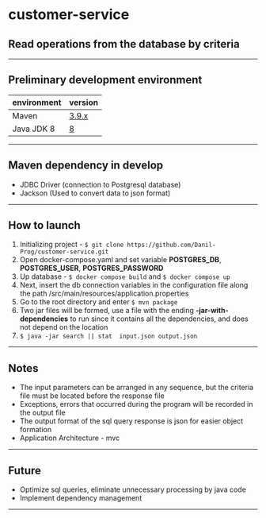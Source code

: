 # customer-service

## Read operations from the database by criteria

------
## Preliminary development environment

| environment | version                                        |
|-------------|------------------------------------------------|
| Maven       | [3.9.x](https://maven.apache.org/download.cgi) |
| Java JDK 8  | [8](https://adoptium.net/)                     |


------

## Maven dependency in develop

 - JDBC Driver (connection to Postgresql database)
 - Jackson (Used to convert data to json format)

------

## How to launch

 1. Initializing project -  `$ git clone https://github.com/Danil-Prog/customer-service.git`
 2. Open docker-compose.yaml and set variable **POSTGRES_DB**, **POSTGRES_USER**, **POSTGRES_PASSWORD**
 3. Up database - `$ docker compose build` and `$ docker compose up `
 4. Next, insert the db connection variables in the configuration file along the path /src/main/resources/application.properties
 5. Go to the root directory and enter `$ mvn package `
 6. Two jar files will be formed, use a file with the ending **-jar-with-dependencies** to run since it contains all the dependencies, and does not depend on the location
 7. `$ java -jar search || stat  input.json output.json `

-------

## Notes

 * The input parameters can be arranged in any sequence, but the criteria file must be located before the response file
 * Exceptions, errors that occurred during the program will be recorded in the output file
 * The output format of the sql query response is json for easier object formation
 * Application Architecture - mvc

-------

## Future

 - Optimize sql queries, eliminate unnecessary processing by java code
 - Implement dependency management

-------
